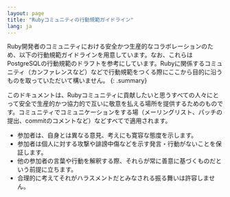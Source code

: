 ```yaml
---
layout: page
title: "Rubyコミュニティの行動規範ガイドライン"
lang: ja
---
```


Ruby開発者のコミュニティにおける安全かつ生産的なコラボレーションのため、以下の行動規範ガイドラインを用意しています。なお、これらはPostgreSQLの行動規範のドラフトを参考にしています。Rubyに関係するコミュニティ（カンファレンスなど）などで行動規範をつくる際にここから目的に沿うものを取っていただいて構いません。
{: .summary}

このドキュメントは、Rubyコミュニティに貢献したいと思うすべての人々にとって安全で生産的かつ協力的で互いに敬意を払える場所を提供するためのものです。コミュニティでコミュニケーションをする場（メーリングリスト、パッチの提出、commitのコメントなど）などすべてで適用されます。

 * 参加者は、自身とは異なる意見、考えにも寛容な態度を示します。
 * 参加者は個人に対する攻撃や誹謗中傷などを示す発言・行動がないことを保証します。
 * 他の参加者の言葉や行動を解釈する際、それらが常に善意に基づくものだという前提に立ちます。
 * 合理的に考えてそれがハラスメントだとみなされる振る舞いは許容しません。
